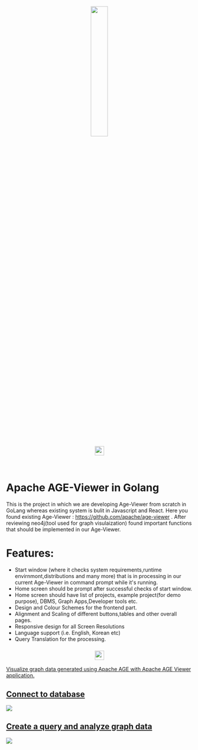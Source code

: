 <br>

<p align="center">
     <img src="https://age.apache.org/age-manual/master/_static/logo.png" width="30%" height="30%">
<br>


</br>
<img src="https://img.shields.io/badge/Viewer-in%20GO-green"" height="25" height="30% alt="Apache AGE">
</p>
<br>

# Apache AGE-Viewer in Golang
This is the project in which we are developing Age-Viewer from scratch in GoLang whereas existing system is bulit in Javascript and React. Here you found existing Age-Viewer : https://github.com/apache/age-viewer . After reviewing neo4j(tool used for graph visulaization) found important functions that should be implemented in our Age-Viewer.

# Features:
- Start window (where it checks system requirements,runtime envirnmont,distributions and many more) that is in processing in our current Age-Viewer in command prompt while it's running.
- Home screen should be prompt after successful checks of start window.
- Home screen should have list of projects, example project(for demo purpose), DBMS, Graph Apps,Developer tools etc.
- Design and Colour Schemes for the frontend part.
- Alignment and Scaling of different buttons,tables and other overall pages.
- Responsive design for all Screen Resolutions
- Language support (i.e. English, Korean etc)
- Query Translation for the processing.

<h3 align="center">
    <a href="https://age.apache.org/age-manual/master/_static/logo.png" target="_blank">
        <img src="https://age.apache.org/age-manual/master/_static/logo.png"" height="25" height="30% alt="Apache AGE">
</h3>
<p>
Visualize graph data generated using Apache AGE with Apache AGE Viewer application.
</p>
<h2>Connect to database</h2>
<img src="https://user-images.githubusercontent.com/67288224/217324853-2755019a-bb3a-435d-8eb5-c48fc18df9ce.png"/>
<h2>Create a query and analyze graph data</h2>
<img src="https://user-images.githubusercontent.com/67288224/217334417-ff6e51ce-de51-46d5-bf32-098974967e33.gif"/>
